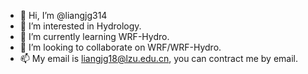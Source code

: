 - 👋 Hi, I’m @liangjg314
- 👀 I’m interested in Hydrology.
- 🌱 I’m currently learning WRF-Hydro.
- 💞️ I’m looking to collaborate on WRF/WRF-Hydro.
- 📫 My email is liangjg18@lzu.edu.cn, you can contract me by email.

<!---
liangjg314/liangjg314 is a ✨ special ✨ repository because its `README.md` (this file) appears on your GitHub profile.
You can click the Preview link to take a look at your changes.
--->
